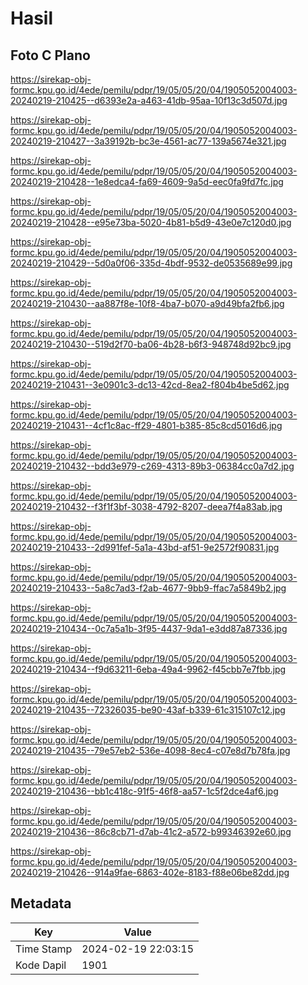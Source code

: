 # Hasil

## Foto C Plano

https://sirekap-obj-formc.kpu.go.id/4ede/pemilu/pdpr/19/05/05/20/04/1905052004003-20240219-210425--d6393e2a-a463-41db-95aa-10f13c3d507d.jpg

https://sirekap-obj-formc.kpu.go.id/4ede/pemilu/pdpr/19/05/05/20/04/1905052004003-20240219-210427--3a39192b-bc3e-4561-ac77-139a5674e321.jpg

https://sirekap-obj-formc.kpu.go.id/4ede/pemilu/pdpr/19/05/05/20/04/1905052004003-20240219-210428--1e8edca4-fa69-4609-9a5d-eec0fa9fd7fc.jpg

https://sirekap-obj-formc.kpu.go.id/4ede/pemilu/pdpr/19/05/05/20/04/1905052004003-20240219-210428--e95e73ba-5020-4b81-b5d9-43e0e7c120d0.jpg

https://sirekap-obj-formc.kpu.go.id/4ede/pemilu/pdpr/19/05/05/20/04/1905052004003-20240219-210429--5d0a0f06-335d-4bdf-9532-de0535689e99.jpg

https://sirekap-obj-formc.kpu.go.id/4ede/pemilu/pdpr/19/05/05/20/04/1905052004003-20240219-210430--aa887f8e-10f8-4ba7-b070-a9d49bfa2fb6.jpg

https://sirekap-obj-formc.kpu.go.id/4ede/pemilu/pdpr/19/05/05/20/04/1905052004003-20240219-210430--519d2f70-ba06-4b28-b6f3-948748d92bc9.jpg

https://sirekap-obj-formc.kpu.go.id/4ede/pemilu/pdpr/19/05/05/20/04/1905052004003-20240219-210431--3e0901c3-dc13-42cd-8ea2-f804b4be5d62.jpg

https://sirekap-obj-formc.kpu.go.id/4ede/pemilu/pdpr/19/05/05/20/04/1905052004003-20240219-210431--4cf1c8ac-ff29-4801-b385-85c8cd5016d6.jpg

https://sirekap-obj-formc.kpu.go.id/4ede/pemilu/pdpr/19/05/05/20/04/1905052004003-20240219-210432--bdd3e979-c269-4313-89b3-06384cc0a7d2.jpg

https://sirekap-obj-formc.kpu.go.id/4ede/pemilu/pdpr/19/05/05/20/04/1905052004003-20240219-210432--f3f1f3bf-3038-4792-8207-deea7f4a83ab.jpg

https://sirekap-obj-formc.kpu.go.id/4ede/pemilu/pdpr/19/05/05/20/04/1905052004003-20240219-210433--2d991fef-5a1a-43bd-af51-9e2572f90831.jpg

https://sirekap-obj-formc.kpu.go.id/4ede/pemilu/pdpr/19/05/05/20/04/1905052004003-20240219-210433--5a8c7ad3-f2ab-4677-9bb9-ffac7a5849b2.jpg

https://sirekap-obj-formc.kpu.go.id/4ede/pemilu/pdpr/19/05/05/20/04/1905052004003-20240219-210434--0c7a5a1b-3f95-4437-9da1-e3dd87a87336.jpg

https://sirekap-obj-formc.kpu.go.id/4ede/pemilu/pdpr/19/05/05/20/04/1905052004003-20240219-210434--f9d63211-6eba-49a4-9962-f45cbb7e7fbb.jpg

https://sirekap-obj-formc.kpu.go.id/4ede/pemilu/pdpr/19/05/05/20/04/1905052004003-20240219-210435--72326035-be90-43af-b339-61c315107c12.jpg

https://sirekap-obj-formc.kpu.go.id/4ede/pemilu/pdpr/19/05/05/20/04/1905052004003-20240219-210435--79e57eb2-536e-4098-8ec4-c07e8d7b78fa.jpg

https://sirekap-obj-formc.kpu.go.id/4ede/pemilu/pdpr/19/05/05/20/04/1905052004003-20240219-210436--bb1c418c-91f5-46f8-aa57-1c5f2dce4af6.jpg

https://sirekap-obj-formc.kpu.go.id/4ede/pemilu/pdpr/19/05/05/20/04/1905052004003-20240219-210436--86c8cb71-d7ab-41c2-a572-b99346392e60.jpg

https://sirekap-obj-formc.kpu.go.id/4ede/pemilu/pdpr/19/05/05/20/04/1905052004003-20240219-210426--914a9fae-6863-402e-8183-f88e06be82dd.jpg


## Metadata

| Key        | Value               |
| ---------- | ------------------- |
| Time Stamp | 2024-02-19 22:03:15 |
| Kode Dapil | 1901                |



